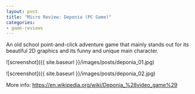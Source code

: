 ```yaml
---
layout: post
title: "Micro Review: Deponia (PC Game)"
categories:
- game-reviews
---
```


<p>An old school point-and-click adventure game that mainly stands out for its beautiful 2D graphics and its funny and unique main character.</p>


![screenshot]({{ site.baseurl }}/images/posts/deponia_01.jpg)


![screenshot]({{ site.baseurl }}/images/posts/deponia_02.jpg)


<p>More info: <a href="https://en.wikipedia.org/wiki/Deponia_%28video_game%29">https://en.wikipedia.org/wiki/Deponia_%28video_game%29</a></p>
